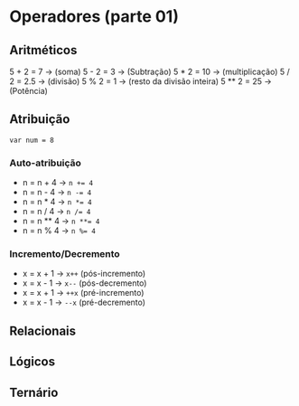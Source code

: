 # Operadores (parte 01)

## Aritméticos

5 + 2 = 7 -> (soma)
5 - 2 = 3 -> (Subtração)
5 * 2 = 10 -> (multiplicação)
5 / 2 = 2.5 -> (divisão)
5 % 2 = 1 -> (resto da divisão inteira)
5 ** 2 = 25 -> (Potência)

## Atribuição

`var num = 8`

### Auto-atribuição

- n = n + 4 -> `n += 4`
- n = n - 4 -> `n -= 4`
- n = n * 4 -> `n *= 4`
- n = n / 4 -> `n /= 4`
- n = n ** 4 -> `n **= 4`
- n = n % 4 -> `n %= 4`

### Incremento/Decremento

- x = x + 1 -> `x++` (pós-incremento)
- x = x - 1 -> `x--` (pós-decremento)
- x = x + 1 -> `++x` (pré-incremento)
- x = x - 1 -> `--x` (pré-decremento)

## Relacionais
## Lógicos
## Ternário
